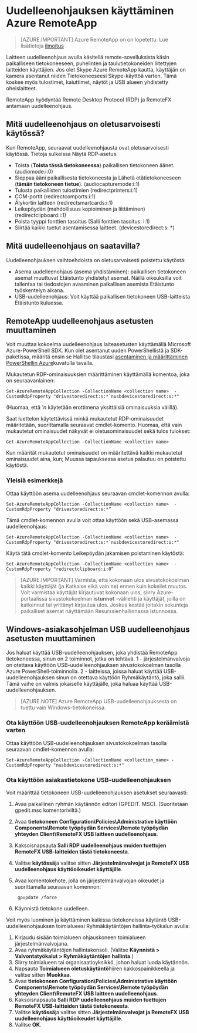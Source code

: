 <properties
    pageTitle="Uudelleenohjauksen käyttäminen Azure RemoteApp | Microsoft Azure"
    description="Opettele määrittäminen ja käyttäminen uudelleenohjaus RemoteApp"
    services="remoteapp"
    documentationCenter=""
    authors="lizap"
    manager="mbaldwin" />

<tags
    ms.service="remoteapp"
    ms.workload="compute"
    ms.tgt_pltfrm="na"
    ms.devlang="na"
    ms.topic="article"
    ms.date="08/15/2016"
    ms.author="elizapo" />

# <a name="using-redirection-in-azure-remoteapp"></a>Uudelleenohjauksen käyttäminen Azure RemoteApp

> [AZURE.IMPORTANT]
> Azure RemoteApp on on lopetettu. Lue lisätietoja [ilmoitus](https://go.microsoft.com/fwlink/?linkid=821148) .

Laitteen uudelleenohjaus avulla käsitellä remote-sovelluksista käsin paikalliseen tietokoneeseen, puhelinten ja taulutietokoneiden liitettyjen laitteiden käyttäjien. Jos olet Skype Azure RemoteApp kautta, käyttäjän on kamera asentanut niiden Tietokoneeseesi Skype-käyttöä varten. Tämä koskee myös tulostimet, kaiuttimet, näytöt ja USB alueen yhdistetty oheislaitteet.

RemoteApp hyödyntää Remote Desktop Protocol (RDP) ja RemoteFX antamaan uudelleenohjaus.

## <a name="what-redirection-is-enabled-by-default"></a>Mitä uudelleenohjaus on oletusarvoisesti käytössä?
Kun RemoteApp, seuraavat uudelleenohjausta ovat oletusarvoisesti käytössä. Tietoja sulkeissa Näytä RDP-asetus.

- Toista (**Toista tässä tietokoneessa**) paikallisen tietokoneen äänet. (audiomode:i:0)
- Sieppaa ääni paikallisesta tietokoneesta ja Lähetä etätietokoneeseen (**tämän tietokoneen tietue**). (audiocapturemode:i:1)
- Tulosta paikallisten tulostimien (redirectprinters:i:1)
- COM-portit (redirectcomports:i:1)
- Älykortin laitteen (redirectsmartcards:i:1)
- Leikepöydän (mahdollisuus kopioiminen ja liittäminen) (redirectclipboard:i:1)
- Poista tyyppi fonttien tasoitus (Salli fonttien tasoitus: i:1)
- Siirtää kaikki tuetut asentamisessa laitteet. (devicestoredirect:s: *)

## <a name="what-other-redirection-is-available"></a>Mitä uudelleenohjaus on saatavilla?
Uudelleenohjauksen vaihtoehdoista on oletusarvoisesti poistettu käytöstä:

- Asema uudelleenohjaus (asema yhdistäminen): paikallisen tietokoneen asemat muuttuvat Etäistunto yhdistetyt asemat. Näillä oikeuksilla voit tallentaa tai tiedostojen avaaminen paikallisen asemista Etäistunto työskentelyn aikana.
- USB-uudelleenohjaus: Voit käyttää paikallisen tietokoneen USB-laitteista Etäistunto kuluessa.

## <a name="change-your-redirection-settings-in-remoteapp"></a>RemoteApp uudelleenohjaus asetusten muuttaminen
Voit muuttaa kokoelma uudelleenohjaus laiteasetusten käyttämällä Microsoft Azure-PowerShell SDK. Kun olet asentanut uuden PowerShellistä ja SDK-paketissa, määritä ensin se Hallitse tilaustasi [asentaminen ja määrittäminen PowerShellin Azure](../powershell-install-configure.md)kuvatulla tavalla.

Mukautetun RDP-ominaisuuksien määrittäminen käyttämällä komentoa, joka on seuraavanlainen:

    Set-AzureRemoteAppCollection -CollectionName <collection name>  -CustomRdpProperty "drivestoredirect:s:*`nusbdevicestoredirect:s:*"

(Huomaa, että *'n* käytetään erottimena yksittäisiä ominaisuuksia välillä).

Saat luettelon käytettävissä minkä mukautetut RDP-ominaisuudet määritetään, suorittamalla seuraavat cmdlet-komento. Huomaa, että vain mukautetut ominaisuudet näkyvät ei oletusominaisuudet sekä tulos tulokset:  

    Get-AzureRemoteAppCollection -CollectionName <collection name>

Kun määrität mukautetut ominaisuudet on määritettävä kaikki mukautetut ominaisuudet aina, kun; Muussa tapauksessa asetus palautuu on poistettu käytöstä.   

### <a name="common-examples"></a>Yleisiä esimerkkejä
Ottaa käyttöön asema uudelleenohjaus seuraavan cmdlet-komennon avulla:  

    Set-AzureRemoteAppCollection -CollectionName <collection name>  -CustomRdpProperty "drivestoredirect:s:*”

Tämä cmdlet-komennon avulla voit ottaa käyttöön sekä USB-asemassa uudelleenohjaus:

    Set-AzureRemoteAppCollection -CollectionName <collection name>  -CustomRdpProperty "drivestoredirect:s:*`nusbdevicestoredirect:s:*"

Käytä tätä cmdlet-komento Leikepöydän jakamisen poistaminen käytöstä:  

    Set-AzureRemoteAppCollection -CollectionName <collection name>  -CustomRdpProperty "redirectclipboard:i:0”

> [AZURE.IMPORTANT] Varmista, että kokonaan ulos sivustokokoelman kaikki käyttäjät (ja Katkaise eikä vain ne) ennen kuin kokeilet muutos. Voit varmistaa käyttäjät kirjautuvat kokonaan ulos, siirry Azure-portaalissa sivustokokoelman **istunnot** -välilehti ja käyttäjät, joilla on katkennut tai yrittänyt kirjautua ulos. Joskus kestää joitakin sekunteja paikalliset asemat näyttämään Resurssienhallinnassa istunnossa.

## <a name="change-usb-redirection-settings-on-your-windows-client"></a>Windows-asiakasohjelman USB uudelleenohjaus asetusten muuttaminen

Jos haluat käyttää USB-uudelleenohjauksen, joka yhdistää RemoteApp tietokoneessa, sinun on 2 toiminnot, jotka on tehtävä. 1 - järjestelmänvalvoja on otettava käyttöön USB-uudelleenohjauksen sivustokokoelman tasolla Azure PowerShell-toiminnolla. 2 - laitteissa, joissa haluat käyttää USB-uudelleenohjauksen sinun on otettava käyttöön Ryhmäkäytäntö, joka sallii. Tämä vaihe on valmis jokaiselle käyttäjälle, joka haluaa käyttää USB-uudelleenohjauksen.

> [AZURE.NOTE] Azure RemoteApp USB-uudelleenohjauksesta on tuettu vain Windows-tietokoneissa.

### <a name="enable-usb-redirection-for-the-remoteapp-collection"></a>Ota käyttöön USB-uudelleenohjauksen RemoteApp keräämistä varten
Ottaa käyttöön USB-uudelleenohjauksen sivustokokoelman tasolla seuraavan cmdlet-komennon avulla:

    Set-AzureRemoteAppCollection -CollectionName <collection_name> -CustomRdpProperty "nusbdevicestoredirect:s:*"

### <a name="enable-usb-redirection-for-the-client-computer"></a>Ota käyttöön asiakastietokone USB-uudelleenohjauksen

Voit määrittää tietokoneen USB-uudelleenohjauksen asetukset seuraavasti:

1. Avaa paikallinen ryhmän käytännön editori (GPEDIT. MSC). (Suoritetaan gpedit.msc komentoriviltä.)
2. Avaa **tietokoneen Configuration\Policies\Administrative käyttöön Components\Remote työpöydän Services\Remote työpöydän yhteyden Client\RemoteFX USB laitteen uudelleenohjaus**.
3. Kaksoisnapsauta **Salli RDP uudelleenohjaus muiden tuettujen RemoteFX USB-laitteiden tästä tietokoneesta**.
4. Valitse **käytössä**ja valitse sitten **Järjestelmänvalvojat ja RemoteFX USB uudelleenohjaus käyttöoikeudet käyttäjille**.
5. Avaa komentokehote, jolla on järjestelmänvalvojan oikeudet ja suorittamalla seuraavan komennon:

        gpupdate /force
6. Käynnistä tietokone uudelleen.

Voit myös luominen ja käyttäminen kaikissa tietokoneissa käytäntö USB-uudelleenohjauksen toimialueesi Ryhmäkäytäntöjen hallinta-työkalun avulla:

1. Kirjaudu sisään toimialueen ohjauskoneen toimialueen järjestelmänvalvojana.
2. Avaa ryhmäkäytäntöjen hallintakonsoli. (Valitse **Käynnistä > Valvontatyökalut > Ryhmäkäytäntöjen hallinta**.)
3. Siirry toimialueen tai organisaatioyksikkö, johon haluat luoda käytännön.
4. Napsauta **Toimialueen oletuskäytäntö**hiiren kakkospainikkeella ja valitse sitten **Muokkaa**.
5. Avaa **tietokoneen Configuration\Policies\Administrative käyttöön Components\Remote työpöydän Services\Remote työpöydän yhteyden Client\RemoteFX USB laitteen uudelleenohjaus**.
6. Kaksoisnapsauta **Salli RDP uudelleenohjaus muiden tuettujen RemoteFX USB-laitteiden tästä tietokoneesta**.
7. Valitse **käytössä**ja valitse sitten **Järjestelmänvalvojat ja RemoteFX USB uudelleenohjaus käyttöoikeudet käyttäjille**.
8. Valitse **OK**.  
